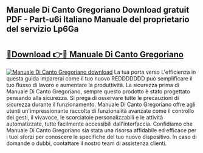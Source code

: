 ## Manuale Di Canto Gregoriano Download gratuit PDF - Part-u6i Italiano Manuale del proprietario del servizio Lp6Ga

# <h2><a href="http://dfglf7n.blite.top/?on=Manuale+Di+Canto+Gregoriano">🔗Download 👉🔴 Manuale Di Canto Gregoriano</a></h2>

[![Manuale Di Canto Gregoriano download](https://i.imgur.com/lujVjoI.png)](http://dfglf7n.blite.top/?on=Manuale+Di+Canto+Gregoriano)
La tua porta verso L'efficienza in questa guida imparerai come il tuo nuovo REDDDDDDD può semplificare il tuo flusso di lavoro e aumentare la produttività. La sicurezza prima di Manuale Di Canto Gregoriano, sempre questo prodotto è stato progettato pensando alla sicurezza. Si prega di osservare tutte le precauzioni di sicurezza durante il funzionamento. Manuale Di Canto Gregoriano offre agli utenti un'impressionante raccolta di funzionalità avanzate come il controllo dei gesti, il vivavoce, le scorciatoie personalizzabili e le attività automatizzate, tutte facilmente accessibili dall'interfaccia. Confidiamo che Manuale Di Canto Gregoriano sia stata una risorsa affidabile ed efficace per i tuoi sforzi per conoscere le specifiche del tuo nuovo dispositivo. In caso di domande o dubbi, contattare il nostro team di assistenza clienti.
